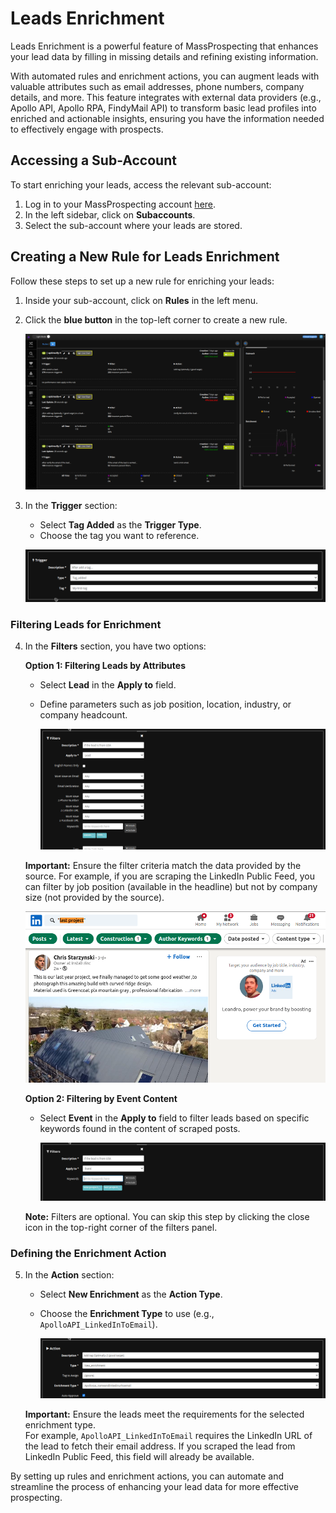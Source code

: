 # Leads Enrichment

Leads Enrichment is a powerful feature of MassProspecting that enhances your lead data by filling in missing details and refining existing information. 

With automated rules and enrichment actions, you can augment leads with valuable attributes such as email addresses, phone numbers, company details, and more. This feature integrates with external data providers (e.g., Apollo API, Apollo RPA, FindyMail API) to transform basic lead profiles into enriched and actionable insights, ensuring you have the information needed to effectively engage with prospects.

## Accessing a Sub-Account

To start enriching your leads, access the relevant sub-account:

1. Log in to your MassProspecting account [here](https://massprospecting.com/login).
2. In the left sidebar, click on **Subaccounts**.
3. Select the sub-account where your leads are stored.

## Creating a New Rule for Leads Enrichment

Follow these steps to set up a new rule for enriching your leads:

1. Inside your sub-account, click on **Rules** in the left menu.
2. Click the **blue button** in the top-left corner to create a new rule.

   ![Rules Screen](../assets/user/8-1.png)

3. In the **Trigger** section:
   - Select **Tag Added** as the **Trigger Type**.
   - Choose the tag you want to reference.

   ![Defining Rule Trigger](../assets/user/8-2.png)

### Filtering Leads for Enrichment

4. In the **Filters** section, you have two options:

   **Option 1: Filtering Leads by Attributes**
   - Select **Lead** in the **Apply to** field.
   - Define parameters such as job position, location, industry, or company headcount.

     ![Filtering by Leads Attributes](../assets/user/7-5.png)

   **Important:** Ensure the filter criteria match the data provided by the source. For example, if you are scraping the LinkedIn Public Feed, you can filter by job position (available in the headline) but not by company size (not provided by the source).

     ![Scraping LinkedIn Public Feed](../assets/user/7-6.png)

   **Option 2: Filtering by Event Content**
   - Select **Event** in the **Apply to** field to filter leads based on specific keywords found in the content of scraped posts.

     ![Filtering by Events Content](../assets/user/7-7.png)

   **Note:** Filters are optional. You can skip this step by clicking the close icon in the top-right corner of the filters panel.

### Defining the Enrichment Action

5. In the **Action** section:
   - Select **New Enrichment** as the **Action Type**.
   - Choose the **Enrichment Type** to use (e.g., `ApolloAPI_LinkedInToEmail`).

     ![Defining Rule Action](../assets/user/8-3.png)

   **Important:** Ensure the leads meet the requirements for the selected enrichment type.  
   For example, `ApolloAPI_LinkedInToEmail` requires the LinkedIn URL of the lead to fetch their email address. If you scraped the lead from LinkedIn Public Feed, this field will already be available.

By setting up rules and enrichment actions, you can automate and streamline the process of enhancing your lead data for more effective prospecting.
